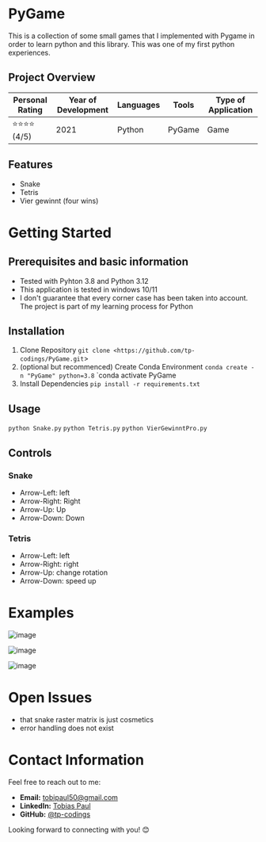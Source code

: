# PyGame
This is a collection of some small games that I implemented with Pygame in order to learn python and this library. This was one of my first python experiences.

## Project Overview

| Personal Rating | Year of Development | Languages | Tools | Type of Application |
| --- | --- | --- | --- | --- |
| ⭐️⭐️⭐️⭐️ (4/5) | 2021 | Python | PyGame | Game |

## Features
- Snake
- Tetris
- Vier gewinnt (four wins)

# Getting Started

## Prerequisites and basic information

- Tested with Pyhton 3.8 and Python 3.12
- This application is tested in windows 10/11
- I don't guarantee that every corner case has been taken into account. The project is part of my learning process for Python

## Installation

1. Clone Repository
`git clone <https://github.com/tp-codings/PyGame.git`>
2. (optional but recommenced) Create Conda Environment
`conda create -n "PyGame" python=3.8`
`conda activate PyGame
3. Install Dependencies
`pip install -r requirements.txt`

## Usage

`python Snake.py`
`python Tetris.py`
`python VierGewinntPro.py`

## Controls
### Snake 
- Arrow-Left: left
- Arrow-Right: Right
- Arrow-Up: Up
- Arrow-Down: Down

### Tetris
- Arrow-Left: left
- Arrow-Right: right
- Arrow-Up: change rotation
- Arrow-Down: speed up

# Examples
![image](https://github.com/tp-codings/PyGame/assets/118997294/bf37c01f-6204-40e1-bd2f-b5cad1d29579)

![image](https://github.com/tp-codings/PyGame/assets/118997294/82519be3-cf53-41e4-b4b7-81355ad86ead)

![image](https://github.com/tp-codings/PyGame/assets/118997294/420c3a9c-ffa9-43e4-85eb-ff421fba0466)

# Open Issues
- that snake raster matrix is just cosmetics
- error handling does not exist

# Contact Information

Feel free to reach out to me:

- **Email:** [tobipaul50@gmail.com](mailto:tobipaul50@gmail.com)
- **LinkedIn:** [Tobias Paul](https://www.linkedin.com/in/tobias-paul-657513276/)
- **GitHub:** [@tp-codings](https://github.com/tp-codings)

Looking forward to connecting with you! 😊




